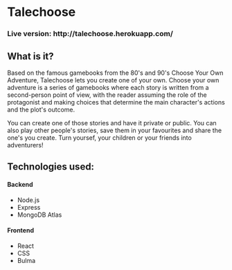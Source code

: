 # Talechoose

<h3>Live version: http://talechoose.herokuapp.com/</h3>

<h2>What is it?</h2>

Based on the famous gamebooks from the 80's and 90's Choose Your Own Adventure, Talechoose lets you create one of your own. Choose your own adventure is a series of gamebooks where each story is written from a second-person point of view, with the reader assuming the role of the protagonist and making choices that determine the main character's actions and the plot's outcome.

You can create one of those stories and have it private or public. You can also play other people's stories, save them in your favourites and share the one's you create. Turn yoursef, your children or your friends into adventurers!

<h2>Technologies used:</h2>

<h4>Backend</h4>
<ul>
  <li>Node.js</li>
  <li>Express</li>
  <li>MongoDB Atlas</li>
</ul>

<h4>Frontend</h4>
<ul>
  <li>React</li>
  <li>CSS</li>
  <li>Bulma</li>
</ul>

